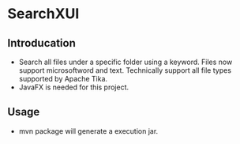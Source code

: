 # SearchXUI



## Introducation
* Search all files under a specific folder using a keyword. Files now support microsoftword and text. Technically support all file types supported by Apache Tika.
* JavaFX is needed for this project.

## Usage

* mvn package will generate a execution jar.